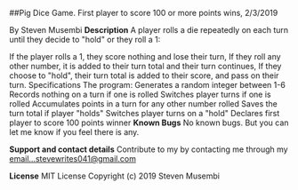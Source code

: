 ##Pig Dice Game.
First player to score 100 or more points wins, 2/3/2019

By Steven Musembi
**Description**
A player rolls a die repeatedly on each turn until they decide to "hold" or they roll a 1:

If the player rolls a 1, they score nothing and lose their turn,
If they roll any other number, it is added to their turn total and their turn continues,
If they choose to "hold", their turn total is added to their score, and pass on their turn.
Specifications
The program:
Generates a random integer between 1-6
Records nothing on a turn if one is rolled
Switches player turns if one is rolled
Accumulates points in a turn for any other number rolled
Saves the turn total if player "holds"
Switches player turns on a "hold"
Declares first player to score 100 points winner
**Known Bugs**
No known bugs. But you can let me know if you feel there is any.

**Support and contact details**
Contribute to my by contacting me through my email...stevewrites041@gmail.com

**License**
MIT License Copyright (c) 2019 Steven Musembi
